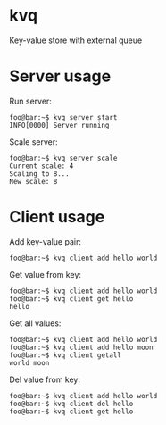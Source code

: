 # kvq
Key-value store with external queue

# Server usage
Run server:
```console
foo@bar:~$ kvq server start
INFO[0000] Server running
```

Scale server:
```console
foo@bar:~$ kvq server scale
Current scale: 4
Scaling to 8...
New scale: 8
```
# Client usage
Add key-value pair:
```console
foo@bar:~$ kvq client add hello world
```

Get value from key:
```console
foo@bar:~$ kvq client add hello world
foo@bar:~$ kvq client get hello
hello
```

Get all values:
```console
foo@bar:~$ kvq client add hello world
foo@bar:~$ kvq client add hello moon
foo@bar:~$ kvq client getall
world moon
```

Del value from key:
```console
foo@bar:~$ kvq client add hello world
foo@bar:~$ kvq client del hello
foo@bar:~$ kvq client get hello

```
